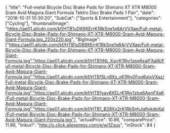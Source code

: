 {
	"title": "Full-metal Bicycle Disc Brake Pads for Shimano XT XTR M8000 Sram Avid Magura Giant Formula Tektro Disc Brake Pads 1 Pair",
	"date": "2018-10-31 10:30:20",
	"SubCat": ["Sports & Entertainment"],
	"categories": ["Cycling"],
	"thumbnailImage": "https://ae01.alicdn.com/kf/HTB1uD69XErrK1RkSne1q6ArVVXae/Full-metal-Bicycle-Disc-Brake-Pads-for-Shimano-XT-XTR-M8000-Sram-Avid-Magura-Giant-Formula.jpg_220x220.jpg",
	"BigImage": ["https://ae01.alicdn.com/kf/HTB1uD69XErrK1RkSne1q6ArVVXae/Full-metal-Bicycle-Disc-Brake-Pads-for-Shimano-XT-XTR-M8000-Sram-Avid-Magura-Giant-Formula.jpg","https://ae01.alicdn.com/kf/HTB1tNL.XsrrK1Rjy1zeq6xalFXaW/Full-metal-Bicycle-Disc-Brake-Pads-for-Shimano-XT-XTR-M8000-Sram-Avid-Magura-Giant-Formula.jpg","https://ae01.alicdn.com/kf/HTB15Ln8Xs_vK1Rjy0Foq6xIxVXaz/Full-metal-Bicycle-Disc-Brake-Pads-for-Shimano-XT-XTR-M8000-Sram-Avid-Magura-Giant-Formula.jpg","https://ae01.alicdn.com/kf/HTB1yav8XELrK1Rjy1zbq6AenFXaK/Full-metal-Bicycle-Disc-Brake-Pads-for-Shimano-XT-XTR-M8000-Sram-Avid-Magura-Giant-Formula.jpg","https://ae01.alicdn.com/kf/HTB1_B28Xx2rK1RkSnhJq6ykdpXal/Full-metal-Bicycle-Disc-Brake-Pads-for-Shimano-XT-XTR-M8000-Sram-Avid-Magura-Giant-Formula.jpg"],
	"actualPrice": 10.86,
	"comparePrice": 11.86,
	"linkurl": "http://s.click.aliexpress.com/e/wl1Zsus",
	"inStock": 84
}
